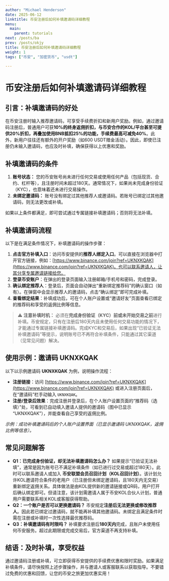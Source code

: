 ```yaml
---
author: "Michael Henderson"
date: 2025-06-12
linktitle: 币安注册后如何补填邀请码详细教程
menu:
  main:
    parent: tutorials
next: /posts/ba
prev: /posts/okjy
title: 币安注册后如何补填邀请码详细教程
weight: 1
tags: ["币安", "加密货币", "usdt"]

---
```

# 币安注册后如何补填邀请码详细教程

## 引言：补填邀请码的好处

在币安注册时输入推荐邀请码，可享受手续费折扣和新用户奖励。例如，通过邀请码注册后，普通用户可获**10%**的终身返佣折扣，与币安合作的KOL/平台甚至可提供**20%**折扣，再叠加使用BNB抵扣25%的功能，手续费最高可减免**40%**。此外，新用户往往还有额外的开户奖励（如600 USDT赠金活动）。因此，即使已注册仍未输入邀请码，也应及时补填，确保获得以上优惠和奖励。

## 补填邀请码的条件

1. **账号状态：** 您的币安账号尚未进行任何交易或使用任何产品（包括现货、合约、杠杆等），且注册时间未超过180天。通常情况下，如果尚未完成身份验证（KYC），也意味着还未进行交易操作。
2. **未绑定邀请码：** 账号没有绑定过其他推荐人或邀请码。若账号已绑定过其他邀请码，则无法更改或补填。

如果以上条件都满足，即可尝试通过专属链接补填邀请码；否则将无法补填。

## 补填邀请码流程

以下是在满足条件情况下，补填邀请码的操作步骤：

1. **点击官方补填入口**：访问币安提供的**推荐人绑定入口**。可以直接在浏览器中打开官方链接，例如：[https://www.binance.com/join?ref=UKNXKQAK](https://www.binance.com/join?ref=UKNXKQAK)。也可以联系邀请人，让其分享专属邀请链接给您。
2. **登录币安账户**：在弹出的登录页面输入注册邮箱/手机号和密码，完成登录。
3. **确认绑定推荐人**：登录后，页面会自动弹出“重新绑定推荐码”的确认窗口（如有）。在弹窗中会显示推荐人的邀请码，点击“确认绑定”即可完成补填。
4. **查看绑定结果**：补填成功后，可在个人账户设置或“邀请好友”页面查看已绑定的推荐码和享受的返佣比例等信息。

> ⚠️ **注意补填时机：** 必须在**完成身份验证（KYC）前或未开始交易之前**进行补填。币安规定，只有在注册后180天内且未使用任何交易功能的情况下，才能通过专属链接补填邀请码。完成KYC和交易后，如果出现“已验证无法补填邀请码”等提示，说明账号已不再符合补填条件，只能通过其它渠道（见常见问题）解决。

## 使用示例：邀请码 UKNXKQAK

以下以示例邀请码 **UKNXKQAK** 为例，说明操作流程：

* **注册链接**：访问 [https://www.binance.com/join?ref=UKNXKQAK](https://www.binance.com/join?ref=UKNXKQAK) 或进入注册页面后，在“邀请码”栏手动输入 `UKNXKQAK`。
* **注册/登录后效果**：完成注册并登录后，在个人账户设置页面的“推荐码（选填）”处，可看到已自动填入邀请人提供的邀请码（图中已显示 “UKNXKQAK”），并能查看自己享受的返佣比例。

&#x20;*示例：成功补填邀请码后的个人账户设置界面（已显示邀请码 UKNXKQAK，返佣比例等信息）。*

## 常见问题解答

* **Q1：已完成身份验证，却无法补填邀请码怎么办？**
  如果提示“已验证无法补填”，通常是因为账号已不满足补填条件（如已进行过交易或超过180天）。此时可以联系邀请人或加入 **币安联盟会员召回计划（KOL召回计划）**。该计划允许KOL邀请符合条件的老用户（已注册但未绑定邀请码，且180天内无交易）重新绑定返佣关系。具体做法是由KOL提供新的邀请链接或QR码，用户打开后确认绑定即可。但请注意，该计划需邀请人属于币安KOL合伙人计划，普通用户需要联系相关KOL或客服获得帮助。
* **Q2：一个账户是否可以更换邀请码？**
  币安规定**注册后无法更换或修改推荐人**。因此若已绑定过邀请码，就不能再补填其他邀请码。未绑定且满足条件时需在注册或补填时一次性选择最优推荐码。
* **Q3：补填邀请码有时限吗？**
  补填要求注册后**180天内**完成，且账户未使用任何币安服务。超过此期限或完成交易后，官方渠道不再支持补填。

## 结语：及时补填，享受权益

通过邀请码注册或补填，可立即获得币安提供的手续费优惠和限时奖励。如果满足补填条件，请尽快按照上述步骤操作，并与邀请人或客服联系以获取指导。不要错过免费的优惠和回馈，让您的币安之旅更加优惠实用！
